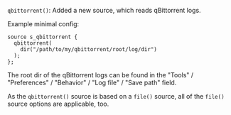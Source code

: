 `qbittorrent()`: Added a new source, which reads qBittorrent logs.

Example minimal config:
```
source s_qbittorrent {
  qbittorrent(
    dir("/path/to/my/qbittorrent/root/log/dir")
  );
};
```

The root dir of the qBittorrent logs can be found in the
"Tools" / "Preferences" / "Behavior" / "Log file" / "Save path" field.

As the `qbittorrent()` source is based on a `file()` source, all of the `file()`
source options are applicable, too.
